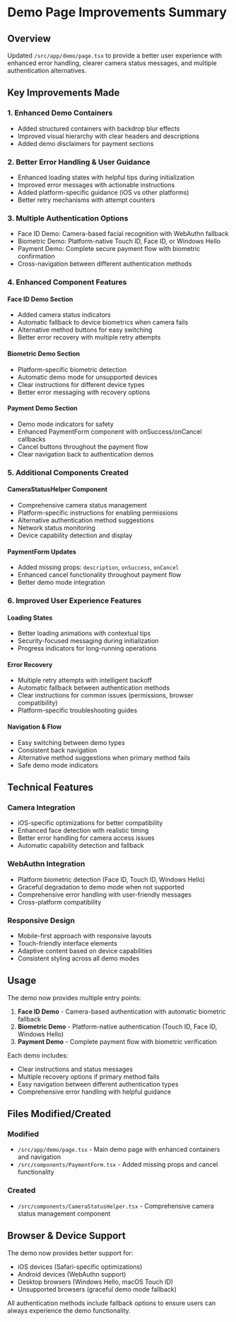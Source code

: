 # Demo Page Improvements Summary

## Overview
Updated `/src/app/demo/page.tsx` to provide a better user experience with enhanced error handling, clearer camera status messages, and multiple authentication alternatives.

## Key Improvements Made

### 1. Enhanced Demo Containers
- Added structured containers with backdrop blur effects
- Improved visual hierarchy with clear headers and descriptions
- Added demo disclaimers for payment sections

### 2. Better Error Handling & User Guidance
- Enhanced loading states with helpful tips during initialization
- Improved error messages with actionable instructions
- Added platform-specific guidance (iOS vs other platforms)
- Better retry mechanisms with attempt counters

### 3. Multiple Authentication Options
- Face ID Demo: Camera-based facial recognition with WebAuthn fallback
- Biometric Demo: Platform-native Touch ID, Face ID, or Windows Hello
- Payment Demo: Complete secure payment flow with biometric confirmation
- Cross-navigation between different authentication methods

### 4. Enhanced Component Features

#### Face ID Demo Section
- Added camera status indicators
- Automatic fallback to device biometrics when camera fails
- Alternative method buttons for easy switching
- Better error recovery with multiple retry attempts

#### Biometric Demo Section
- Platform-specific biometric detection
- Automatic demo mode for unsupported devices
- Clear instructions for different device types
- Better error messaging with recovery options

#### Payment Demo Section
- Demo mode indicators for safety
- Enhanced PaymentForm component with onSuccess/onCancel callbacks
- Cancel buttons throughout the payment flow
- Clear navigation back to authentication demos

### 5. Additional Components Created

#### CameraStatusHelper Component
- Comprehensive camera status management
- Platform-specific instructions for enabling permissions
- Alternative authentication method suggestions
- Network status monitoring
- Device capability detection and display

#### PaymentForm Updates
- Added missing props: `description`, `onSuccess`, `onCancel`
- Enhanced cancel functionality throughout payment flow
- Better demo mode integration

### 6. Improved User Experience Features

#### Loading States
- Better loading animations with contextual tips
- Security-focused messaging during initialization
- Progress indicators for long-running operations

#### Error Recovery
- Multiple retry attempts with intelligent backoff
- Automatic fallback between authentication methods
- Clear instructions for common issues (permissions, browser compatibility)
- Platform-specific troubleshooting guides

#### Navigation & Flow
- Easy switching between demo types
- Consistent back navigation
- Alternative method suggestions when primary method fails
- Safe demo mode indicators

## Technical Features

### Camera Integration
- iOS-specific optimizations for better compatibility
- Enhanced face detection with realistic timing
- Better error handling for camera access issues
- Automatic capability detection and fallback

### WebAuthn Integration
- Platform biometric detection (Face ID, Touch ID, Windows Hello)
- Graceful degradation to demo mode when not supported
- Comprehensive error handling with user-friendly messages
- Cross-platform compatibility

### Responsive Design
- Mobile-first approach with responsive layouts
- Touch-friendly interface elements
- Adaptive content based on device capabilities
- Consistent styling across all demo modes

## Usage

The demo now provides multiple entry points:
1. **Face ID Demo** - Camera-based authentication with automatic biometric fallback
2. **Biometric Demo** - Platform-native authentication (Touch ID, Face ID, Windows Hello)
3. **Payment Demo** - Complete payment flow with biometric verification

Each demo includes:
- Clear instructions and status messages
- Multiple recovery options if primary method fails
- Easy navigation between different authentication types
- Comprehensive error handling with helpful guidance

## Files Modified/Created

### Modified
- `/src/app/demo/page.tsx` - Main demo page with enhanced containers and navigation
- `/src/components/PaymentForm.tsx` - Added missing props and cancel functionality

### Created
- `/src/components/CameraStatusHelper.tsx` - Comprehensive camera status management component

## Browser & Device Support

The demo now provides better support for:
- iOS devices (Safari-specific optimizations)
- Android devices (WebAuthn support)
- Desktop browsers (Windows Hello, macOS Touch ID)
- Unsupported browsers (graceful demo mode fallback)

All authentication methods include fallback options to ensure users can always experience the demo functionality.